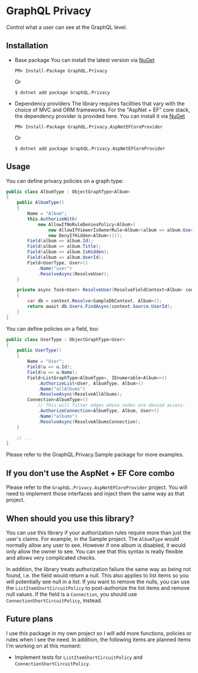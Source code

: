 ﻿# GraphQL Privacy

Control what a user can see at the GraphQL level.

## Installation

* Base package
    You can install the latest version via [NuGet](https://www.nuget.org/packages/GraphQL.Privacy/)

    `PM> Install-Package GraphQL.Privacy`

    Or

    `$ dotnet add package GraphQL.Privacy`

* Dependency providers
    The library requires facilities that vary with the choice of MVC and ORM frameworks. For the "AspNet + EF" core stack,
    the dependency provider is provided here. You can install it via [NuGet](https://www.nuget.org/packages/GraphQL.Privacy.AspNetEFCoreProvider/)

    `PM> Install-Package GraphQL.Privacy.AspNetEFCoreProvider`

    Or

    `$ dotnet add package GraphQL.Privacy.AspNetEFCoreProvider`

## Usage

You can define privacy policies on a graph type:
```csharp
public class AlbumType : ObjectGraphType<Album>
{
    public AlbumType()
    {
        Name = "Album";
        this.AuthorizeWith(
            new AllowIfNoRuleDeniesPolicy<Album>(
                new AllowIfViewerIsOwnerRule<Album>(album => album.UserId),
                new DenyIfHidden<Album>()));
        Field(album => album.Id);
        Field(album => album.Title);
        Field(album => album.IsHidden);
        Field(album => album.UserId);
        Field<UserType, User>()
            .Name("user")
            .ResolveAsync(ResolveUser);
    }

    private async Task<User> ResolveUser(ResolveFieldContext<Album> context)
    {
        var db = context.Resolve<SampleDbContext, Album>();
        return await db.Users.FindAsync(context.Source.UserId);
    }
}
```

You can define policies on a field, too:
```csharp
public class UserType : ObjectGraphType<User>
{
    public UserType()
    {
        Name = "User";
        Field(u => u.Id);
        Field(u => u.Name);
        Field<ListGraphType<AlbumType>, IEnumerable<Album>>()
            .AuthorizeList<User, AlbumType, Album>()
            .Name("allAlbums")
            .ResolveAsync(ResolveAllAlbums);
        Connection<AlbumType>()
            // This will filter edges whose nodes are denied access.
            .AuthorizeConnection<AlbumType, Album, User>()
            .Name("albums")
            .ResolveAsync(ResolveAlbumsConnection);
    }

	// ...
}
```

Please refer to the GraphQL.Privacy.Sample package for more examples.

## If you don't use the AspNet + EF Core combo

Please refer to the `GraphQL.Privacy.AspNetEFCoreProvider` project.
You will need to implement those interfaces and inject them the same way as that project.

## When should you use this library?

You can use this library if your authorization rules require more than just the user's claims. 
For example, in the Sample project. The `AlbumType` would normally allow any user to see. However
if one album is disabled, it would only allow the owner to see. You can see that this syntax is
really flexible and allows very complicated checks.

In addition, the library treats authorization failure the same way as being not found, i.e. the
field would return a null. This also applies to list items so you will potentially see null in
a list. If you want to remove the nulls, you can use the `ListItemShortCircuitPolicy` to
post-authorize the list items and remove null values. If the field is a `Connection`, you should
use `ConnectionShortCircuitPolicy`, instead.

## Future plans

I use this package in my own project so I will add more functions, policies or rules when I see
the need. In addition, the following items are planned items I'm working on at this moment:

* Implement tests for `ListItemShortCircuitPolicy` and `ConnectionShortCircuitPolicy`.